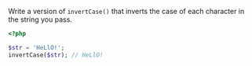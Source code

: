 
Write a version of `invertCase()` that inverts the case of each character in the string you pass.

```php
<?php

$str = 'HeLlO!';
invertCase($str); // HeLlO!
```
